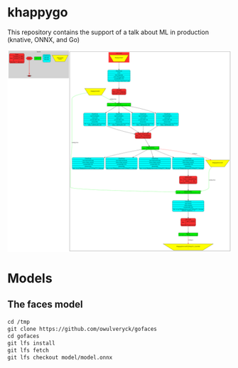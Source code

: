 # khappygo
This repository contains the support of a talk about ML in production (knative, ONNX, and Go)

![](workflow.svg)


# Models

## The faces model

```
cd /tmp
git clone https://github.com/owulveryck/gofaces
cd gofaces
git lfs install
git lfs fetch
git lfs checkout model/model.onnx
```
